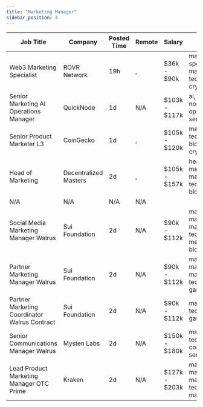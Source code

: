```yaml
---
title: "Marketing Manager"
sidebar_position: 4
---
```


| Job Title | Company | Posted Time | Remote | Salary | Tags | Apply Link |
|-----------|---------|-------------|--------|--------|------|------------|
| Web3 Marketing Specialist | ROVR Network | 19h | , | $36k - $90k | marketing specialist, marketing, non tech, blockchain, crypto | [Apply](https://web3.career/web3-marketing-specialist-rovrnetwork/109883) |
| Senior Marketing AI Operations Manager | QuickNode | 1d | N/A | $103k - $117k | ai, marketing, non tech, operations, senior | [Apply](https://web3.career/senior-marketing-ai-operations-manager-quicknode/109620) |
| Senior Product Marketer L3 | CoinGecko | 1d | , | $105k - $120k | marketing, non tech, senior, blockchain, crypto | [Apply](https://web3.career/senior-product-marketer-l3-coingecko/109617) |
| Head of Marketing | Decentralized Masters | 2d | , | $105k - $157k | head of marketing, marketing, non tech, executive, blockchain | [Apply](https://web3.career/head-of-marketing-decentralizedmasters/109612) |
| N/A | N/A | N/A | N/A |  |  | [Apply](https://web3.career/metana) |
| Social Media Marketing Manager Walrus | Sui Foundation | 2d | N/A | $90k - $112k | marketing manager, marketing, non tech, social media, blockchain | [Apply](https://web3.career/social-media-marketing-manager-walrus-suifoundation/109573) |
| Partner Marketing Manager Walrus | Sui Foundation | 2d | N/A | $90k - $112k | marketing manager, marketing, non tech, blockchain, gaming | [Apply](https://web3.career/partner-marketing-manager-walrus-suifoundation/109572) |
| Partner Marketing Coordinator Walrus Contract | Sui Foundation | 2d | N/A | $90k - $112k | marketing, non tech, blockchain, gaming | [Apply](https://web3.career/partner-marketing-coordinator-walrus-contract-suifoundation/109571) |
| Senior Communications Manager Walrus | Mysten Labs | 2d | N/A | $150k - $180k | marketing, non tech, pr, communications, senior | [Apply](https://web3.career/senior-communications-manager-walrus-mystenlabs/109562) |
| Lead Product Marketing Manager OTC Prime | Kraken | 2d | N/A | $127k - $203k | marketing manager, lead, marketing, non tech, product marketing | [Apply](https://web3.career/lead-product-marketing-manager-otc-prime-kraken/109561) |
